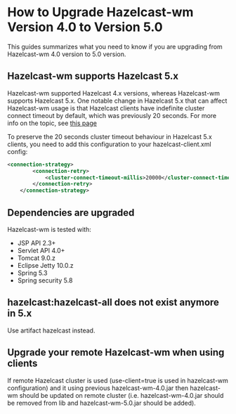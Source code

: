 # How to Upgrade Hazelcast-wm Version 4.0 to Version 5.0

This guides summarizes what you need to know if you are upgrading from Hazelcast-wm 4.0 version to 5.0 version.


## Hazelcast-wm supports Hazelcast 5.x

Hazelcast-wm supported Hazelcast 4.x versions, whereas Hazelcast-wm supports Hazelcast 5.x. One notable change in Hazelcast 5.x 
that can affect Hazelcast-wm usage is that Hazelcast clients have indefinite cluster connect timeout by default,
which was previously 20 seconds. For more info on the topic, see
[this page](https://docs.hazelcast.com/hazelcast/5.4/clients/java#configuring-client-connection-retry)

To preserve the 20 seconds cluster timeout behaviour in Hazelcast 5.x clients, you need to add this configuration to your 
hazelcast-client.xml config:

```xml
<connection-strategy>
        <connection-retry>
            <cluster-connect-timeout-millis>20000</cluster-connect-timeout-millis>
        </connection-retry>
    </connection-strategy>
```

## Dependencies are upgraded

Hazelcast-wm is tested with:

- JSP API 2.3+
- Servlet API 4.0+ 
- Tomcat 9.0.z
- Eclipse Jetty 10.0.z
- Spring 5.3
- Spring security 5.8

## hazelcast:hazelcast-all does not exist anymore in 5.x

Use artifact hazelcast instead. 

## Upgrade your remote Hazelcast-wm when using clients

If remote Hazelcast cluster is used (use-client=true is used in hazelcast-wm configuration) and it using previous
hazelcast-wm-4.0.jar then hazelcast-wm should be updated on remote cluster (i.e. hazelcast-wm-4.0.jar should be removed from
lib and hazelcast-wm-5.0.jar should be added).
